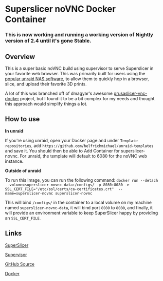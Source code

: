 # Superslicer noVNC Docker Container

### This is now working and running a working version of Nightly version of 2.4 until it's gone Stable.

## Overview

This is a super basic noVNC build using supervisor to serve Superslicer in your favorite web browser. This was primarily built for users using the [popular unraid NAS software](https://unraid.net), to allow them to quickly hop in a browser, slice, and upload their favorite 3D prints.

A lot of this was branched off of dmagyar's awesome [prusaslicer-vnc-docker](https://hub.docker.com/r/dmagyar/prusaslicer-vnc-docker/) project, but I found it to be a bit complex for my needs and thought this approach would simplify things a lot.

## How to use

**In unraid**

If you're using unraid, open your Docker page and under `Template repositories`, add `https://github.com/helfrichmichael/unraid-templates` and save it. You should then be able to Add Container for superslicer-novnc. For unraid, the template will default to 6080 for the noVNC web instance.

**Outside of unraid**

To run this image, you can run the following command: `docker run --detach --volume=superslicer-novnc-data:/configs/ -p 8080:8080 -e SSL_CERT_FILE="/etc/ssl/certs/ca-certificates.crt" 
--name=superslicer-novnc superslicer-novnc`

This will bind `/configs/` in the container to a local volume on my machine named `superslicer-novnc-data`, it will bind port `8080` to `8080`, and finally, it will provide an environment variable to keep SuperSlicer happy by providing an `SSL_CERT_FILE`.

## Links

[SuperSlicer](https://github.com/supermerill/SuperSlicer)

[Supervisor](http://supervisord.org/)

[GitHub Source](https://github.com/helfrichmichael/superslicer-novnc)

[Docker](https://hub.docker.com/r/mikeah/superslicer-novnc)